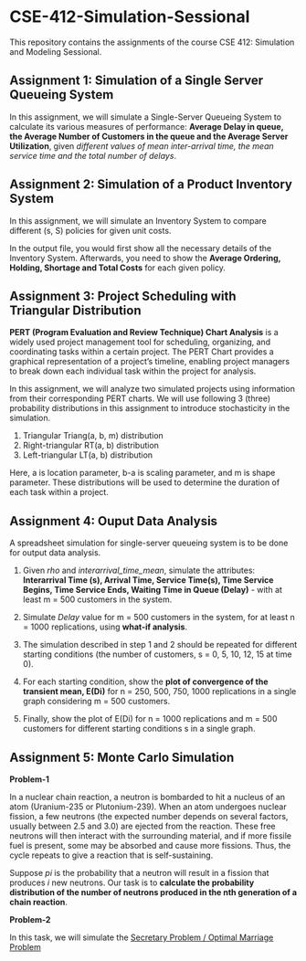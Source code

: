 # CSE-412-Simulation-Sessional

This repository contains the assignments of the course CSE 412: Simulation and Modeling Sessional.

## Assignment 1: Simulation of a Single Server Queueing System

In this assignment, we will simulate a Single-Server Queueing System to calculate its various measures of performance: **Average Delay in queue, the Average Number of Customers in the queue and the Average Server Utilization**, given *different values of mean inter-arrival time, the mean service time and the total number of delays*. 

## Assignment 2: Simulation of a Product Inventory System

In this assignment, we will simulate an Inventory System to compare different (s, S) policies for given unit costs. 

In the output file, you would first show all the necessary details of the Inventory System. Afterwards, you need to show the **Average Ordering, Holding, Shortage and Total Costs** for each given policy.

## Assignment 3: Project Scheduling with Triangular Distribution

**PERT (Program Evaluation and Review Technique) Chart Analysis** is a widely used project management tool for scheduling, organizing, and coordinating tasks within a certain project. The PERT Chart provides a graphical representation of a project’s timeline, enabling project managers to break down each individual task within the project for analysis.

In this assignment, we will analyze two simulated projects using information from their corresponding PERT charts. We will use following 3 (three) probability distributions in this assignment to introduce stochasticity in the simulation.

1. Triangular Triang(a, b, m) distribution
2. Right-triangular RT(a, b) distribution
3. Left-triangular LT(a, b) distribution

Here, a is location parameter, b-a is scaling parameter, and m is shape parameter. These distributions will be used to determine the duration of each task within a project.


## Assignment 4: Ouput Data Analysis

A spreadsheet simulation for single-server queueing system is to be done for output data analysis.

1. Given *rho* and *interarrival_time_mean*, simulate the attributes: **Interarrival Time (s), Arrival Time, Service Time(s), Time Service Begins, Time Service Ends, Waiting Time in Queue (Delay)** - with at least m = 500 customers in the system.

2. Simulate *Delay* value for m = 500 customers in the system, for at least n = 1000 replications, using **what-if analysis**.

3. The simulation described in step 1 and 2 should be repeated for different starting conditions (the number of customers, s = 0, 5, 10, 12, 15 at time 0).

4. For each starting condition, show the **plot of convergence of the transient mean, E(Di)** for n = 250, 500, 750, 1000 replications in a single graph considering m = 500 customers.

5. Finally, show the plot of E(Di) for n = 1000 replications and m = 500 customers for different starting conditions s in a single graph.

## Assignment 5: Monte Carlo Simulation

**Problem-1**

In a nuclear chain reaction, a neutron is bombarded to hit a nucleus of an atom (Uranium-235 or Plutonium-239). When an atom undergoes nuclear fission, a few neutrons (the expected number depends on several factors, usually between 2.5 and 3.0) are ejected from the reaction. These free neutrons will then interact with the surrounding material, and if more fissile fuel is present, some may be absorbed and cause more fissions. Thus, the cycle repeats to give a reaction that is self-sustaining.

Suppose *pi* is the probability that a neutron will result in a fission that produces *i* new
neutrons. Our task is to **calculate the probability distribution of the number of neutrons produced in the nth generation of a chain reaction**.

**Problem-2**

In this task, we will simulate the [Secretary Problem / Optimal Marriage Problem](https://www.npr.org/sections/krulwich/2014/05/15/312537965/how-to-marry-the-right-girl-a-mathematical-solution)

